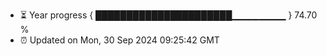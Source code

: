 - ⏳ Year progress { ██████████████████████▁▁▁▁▁▁▁▁ } 74.70 %
- ⏰ Updated on Mon, 30 Sep 2024 09:25:42 GMT

